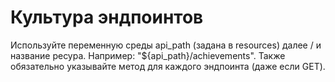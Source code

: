 # Культура эндпоинтов
Используйте переменную среды api_path (задана в resources) далее / и название ресура. 
Например: "${api_path}/achievements".
Также обязательно указывайте метод для каждого эндпоинта (даже если GET).
